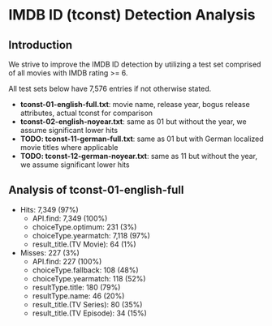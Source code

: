 # IMDB ID (tconst) Detection Analysis

## Introduction

We strive to improve the IMDB ID detection by utilizing a test set comprised of all movies with IMDB rating >= 6.

All test sets below have 7,576 entries if not otherwise stated.

- **tconst-01-english-full.txt**: movie name, release year, bogus release attributes, actual tconst for comparison
- **tconst-02-english-noyear.txt**: same as 01 but without the year, we assume significant lower hits
- **TODO: tconst-11-german-full.txt**: same as 01 but with German localized movie titles where applicable
- **TODO: tconst-12-german-noyear.txt**: same as 11 but without the year, we assume significant lower hits

## Analysis of tconst-01-english-full

- Hits: 7,349 (97%)
  - API.find: 7,349 (100%)
  - choiceType.optimum: 231 (3%)
  - choiceType.yearmatch: 7,118 (97%)
  - result_title.(TV Movie): 64 (1%)
- Misses: 227 (3%)
  - API.find: 227 (100%)
  - choiceType.fallback: 108 (48%)
  - choiceType.yearmatch: 118 (52%)
  - resultType.title: 180 (79%)
  - resultType.name: 46 (20%)
  - result_title.(TV Series): 80 (35%)
  - result_title.(TV Episode): 34 (15%)
